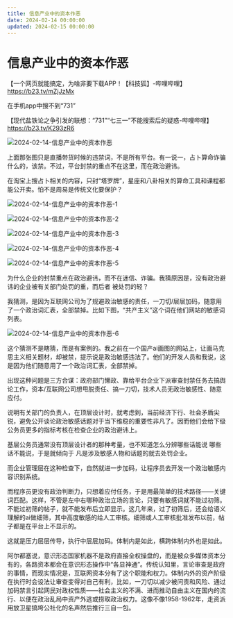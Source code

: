 ```yaml
---
title: 信息产业中的资本作恶
date: 2024-02-14 00:00:00
updated: 2024-02-15 00:00:00
---
```


# 信息产业中的资本作恶

【一个网页就能搞定，为啥非要下载APP！【科技狐】-哔哩哔哩】 https://b23.tv/mZjJzMx

在手机app中搜不到“731”

【现代盐铁论之争引发的联想：“731”“七三一”不能搜索后的疑惑-哔哩哔哩】 https://b23.tv/K293zR6

![2024-02-14-信息产业中的资本作恶](assets/2024-02-14-信息产业中的资本作恶.jpeg)

上面那张图只是直播带货时候的违禁词，不是所有平台。有一说一，占卜算命诈骗什么的，该禁。不过，平台封禁的重点不在这里，而在政治避讳。

在淘宝上搜占卜相关的内容，只封“塔罗牌”，星座和八卦相关的算命工具和课程都能公开卖。怕不是周易是传统文化要保护？

![2024-02-14-信息产业中的资本作恶-1](assets/2024-02-14-信息产业中的资本作恶-1.png)

![2024-02-14-信息产业中的资本作恶-2](assets/2024-02-14-信息产业中的资本作恶-2.png)

![2024-02-14-信息产业中的资本作恶-3](assets/2024-02-14-信息产业中的资本作恶-3.png)

![2024-02-14-信息产业中的资本作恶-4](assets/2024-02-14-信息产业中的资本作恶-4.png)

![2024-02-14-信息产业中的资本作恶-5](assets/2024-02-14-信息产业中的资本作恶-5.png)

为什么企业的封禁重点在政治避讳，而不在迷信、诈骗。我猜原因是，没有政治避讳的企业被有关部门处罚的重，而后者 被处罚的轻？

我猜测，是因为互联网公司为了规避政治敏感的责任，一刀切/层层加码，随意用了一个政治词汇表，全部禁掉。比如下图，“共产主义”这个词在他们网站的敏感词列表。

![2024-02-14-信息产业中的资本作恶-6](assets/2024-02-14-信息产业中的资本作恶-6.jpeg)

这个猜测不是瞎猜，而是有案例的。我之前在一个国产ai画图的网站上，让画马克思主义相关题材，却被禁，提示说是政治敏感违法了。他们的开发人员和我说，这是因为他们随意用了一个政治词汇表，全部禁掉。

出现这种问题是三方合谋：政府部门懒政、靠给平台企业下派审查封禁任务去搞舆论工作，资本/互联网公司想甩脱责任、搞一刀切，技术人员无政治敏感性、随意应付。

说明有关部门的负责人，在顶层设计时，就考虑到，当前经济下行、社会矛盾尖锐，避免公开谈论政治敏感话题对于当下维稳的重要性非凡了。因而他们会给下级公务员更多的指标考核在检查企业的政治避讳上。

基层公务员通常没有顶层设计者的那种考量，也不知道怎么分辨哪些话能说 哪些话不能说，于是就倾向于 凡是涉及敏感人物和话题的就去处罚企业。

而企业管理层在这种检查下，自然就进一步加码，让程序员去开发一个政治敏感内容识别系统。

而程序员更没有政治判断力，只想着应付任务，于是用最简单的技术路径——关键词匹配。这样，不管是左中右哪种政治立场的言论，只要有敏感词就不能过初筛。不能过初筛的帖子，就不能发布后立即显示。这几年来，过了初筛后，还会给语义理解的ai做细筛，其中高度敏感的给人工审核。细筛或人工审核批准发布以前，帖子都是在平台上不显示的。

这就是压力层层传导，执行中层层加码。体制内是如此，横跨体制内外也是如此。

阿尔都塞说，意识形态国家机器不是政府直接全权操盘的，而是被众多媒体资本分有的，各路资本都会在意识形态操作中“各显神通”。传统认知里，言论审查是政府的事情，而现实情况是，互联网资本分有了这个职能和权力。体制内外的资产阶级在执行时会设法让审查变得对自己有利，比如，一刀切以减少被问责和风险、通过加码禁言引起网民对政权性质——社会主义的不满、进而推动自由主义在国内的流行、以便在政治乱局中资产外逃或捞取政治权力。这像不像1958-1962年，走资派用放卫星搞垮公社化的名声然后推行三自一包。
